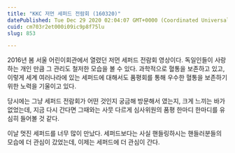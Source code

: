 ```yaml
---
title: "KKC 저먼 세퍼드 전람회 (160320)"
datePublished: Tue Dec 29 2020 02:04:07 GMT+0000 (Coordinated Universal Time)
cuid: cm703r2et000i09ic9p8f75lu
slug: 853

---
```



2016년 봄 서울 어린이회관에서 열렸던 저먼 세퍼드 전람회 영상이다. 독일인들이 사랑하는 개인 만큼 그 관리도 철저한 모습을 볼 수 있다. 과학적으로 혈통을 보존하고 있고, 이렇게 세계 여러나라에 있는 세퍼드에 대해서도 품평회를 통해 우수한 혈통을 보존하기 위한 노력을 기울이고 있다.

당시에는 그냥 세퍼드 전람회가 어떤 것인지 궁금해 방문해서 였는지, 크게 느끼는 바가 없었는데, 지금 다시 간다면 그때와는 사뭇 다르게 심사위원의 품평 한마디 한마디를 유심히 들어볼 것 같다.

이날 멋진 세퍼드를 너무 많이 만났다. 세퍼드보다는 사실 핸들링하시는 핸들러분들의 모습에 더 관심이 갔었는데, 이제는 세퍼드에 더 관심이 간다.